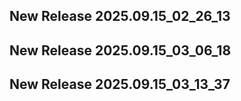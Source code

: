 ## New Release 2025.09.15_02_26_13
## New Release 2025.09.15_03_06_18
## New Release 2025.09.15_03_13_37

